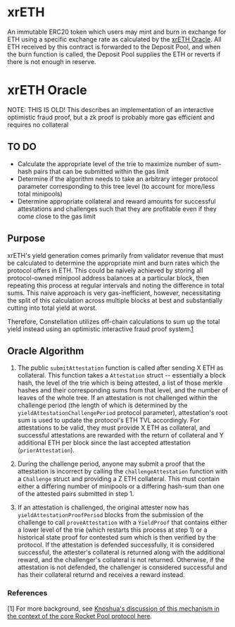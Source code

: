 # xrETH

An immutable ERC20 token which users may mint and burn in exchange for ETH using a specific exchange rate as calculated by the [xrETH Oracle](#xrETH%20Oracle). All ETH received by this contract is forwarded to the Deposit Pool, and when the burn function is called, the Deposit Pool supplies the ETH or reverts if there is not enough in reserve.

# xrETH Oracle

NOTE: THIS IS OLD! This describes an implementation of an interactive optimistic fraud proof, but a zk proof is probably more gas efficient and requires no collateral

## TO DO
- Calculate the appropriate level of the trie to maximize number of sum-hash pairs that can be submitted within the gas limit
- Determine if the algorithm needs to take an arbitrary integer protocol parameter corresponding to this tree level (to account for more/less total minipools)
- Determine appropriate collateral and reward amounts for successful attestations and challenges such that they are profitable even if they come close to the gas limit

## Purpose
xrETH's yield generation comes primarily from validator revenue that must be calculated to determine the appropriate mint and burn rates which the protocol offers in ETH. This could be naively achieved by storing all protocol-owned minipool address balances at a particular block, then repeating this process at regular intervals and noting the difference in total sums. This naive approach is very gas-inefficient, however, necessitating the split of this calculation across multiple blocks at best and substantially cutting into total yield at worst. 

Therefore, Constellation utilizes off-chain calculations to sum up the total yield instead using an optimistic interactive fraud proof system.[1](#Refereneces)

## Oracle Algorithm

1) The public `submitAttestation` function is called after sending X ETH as collateral. This function takes a `Attestation` struct -- essentially a block hash, the level of the trie which is being attested, a list of those merkle hashes and their corresponding sums from that level, and the number of leaves of the whole tree. If an attestation is not challenged within the challenge period (the length of which is determined by the `yieldAttestationChallengePeriod` protocol parameter), attestation's root sum is used to update the protocol's ETH TVL accordingly. For attestations to be valid, they must provide X ETH as collateral, and successful attestations are rewarded with the return of collateral and Y additional ETH per block since the last accepted attestation (`priorAttestation`). 

2) During the challenge period, anyone may submit a proof that the attestation is incorrect by calling the `challengeAttestation` function with a `Challenge` struct and providing a Z ETH collateral. This must contain either a differing number of minipools or a differing hash-sum than one of the attested pairs submitted in step 1.

3) If an attestation is challenged, the original attester now has `yieldAttestationProofPeriod` blocks from the submission of the challenge to call `proveAttestation` with a `YieldProof` that contains either a lower level of the trie (which restarts this process at step 1) or a historical state proof for contested sum which is then verified by the protocol. If the attestation is defended successfully, it is considered successful, the attester's collateral is returned along with the additional reward, and the challenger's collateral is not returned. Otherwise, if the attestation is not defended, the challenger is considered successful and has their collateral returnd and receives a reward instead.

### References

[1] For more background, see [Knoshua's discussion of this mechanism in the context of the core Rocket Pool protocol here](https://knoshua.gitbook.io/analysis-of-odao-duties/verifiable-off-chain-calculations).
